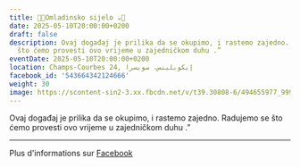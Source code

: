 ```yaml
---
title: 🍫🍪Omladinsko sijelo ☕️🍩
date: 2025-05-10T20:00:00+0200
draft: false
description: Ovaj događaj je prilika da se okupimo, i rastemo zajedno. Radujemo se
  što ćemo provesti ovo vrijeme u zajedničkom duhu .”
eventDate: 2025-05-10T20:00:00+0200
location: Champs-Courbes 24, ‏إيكوبلينس‏، ‏سويسرا‏
facebook_id: '543664342124666'
weight: 30
image: https://scontent-sin2-3.xx.fbcdn.net/v/t39.30808-6/494655977_999846225609310_4487878895912218163_n.jpg?_nc_cat=107&ccb=1-7&_nc_sid=9e60e4&_nc_eui2=AeH-zpZVDd3XKZ9ZfxWiVktQFCEsyDRqS6cUISzINGpLp_ASwkH9OA1POZUn0KMKLpQvKboWu_ZFJPqvVhof2Vyx&_nc_ohc=nWmgXWN8k0EQ7kNvwFo9gYM&_nc_oc=AdkU89BpdfrggrXwpqh1bncSgoudEE3TP8cPK88hnoJy599dV_WOpY_37J0m9xHJuPE&_nc_zt=23&_nc_ht=scontent-sin2-3.xx&edm=ABTKTjYEAAAA&_nc_gid=i7wxQl4SUwp8yhnngzMGTw&oh=00_AfFDq0AQGggy_juCugjypMtZ_AJ3UtRHny0abNFAFSk9qQ&oe=681DF198
---
```


Ovaj događaj je prilika da se okupimo, i rastemo zajedno. Radujemo se što ćemo provesti ovo vrijeme u zajedničkom duhu .”

---

Plus d'informations sur [Facebook](https://facebook.com/events/543664342124666)